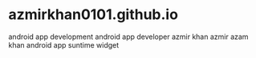 # azmirkhan0101.github.io
android app development
android app developer
azmir khan
azmir azam khan
android app
suntime widget
